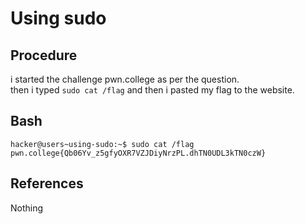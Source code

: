 # Using sudo 

## Procedure
i started the challenge pwn.college
as per the question.  
then i typed `sudo cat /flag` and
then i pasted my flag to the website.

## Bash
`hacker@users~using-sudo:~$ sudo cat /flag
pwn.college{Qb06Yv_z5gfyOXR7VZJDiyNrzPL.dhTN0UDL3kTN0czW}`

## References
Nothing

